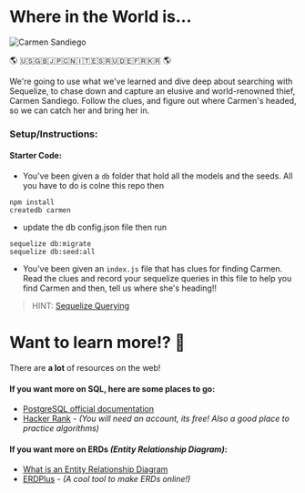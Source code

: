 # Where in the World is...

![Carmen Sandiego](https://i.pinimg.com/originals/19/db/c0/19dbc03cf13c6a96bee8a05d90baa15d.gif)

🌎 🇺🇸🇬🇧🇯🇵🇨🇳🇮🇹🇪🇸🇷🇺🇩🇪🇫🇷🇰🇷 🌎

We're going to use what we've learned and dive deep about searching with Sequelize, to chase down and capture an elusive and world-renowned thief, Carmen Sandiego. Follow the clues, and figure out where Carmen's headed, so we can catch her and bring her in.

### Setup/Instructions:

#### Starter Code:

- You've been given a `db` folder that hold all the models and the seeds. All you have to do is colne this repo then

```
npm install
createdb carmen
```

- update the db config.json file then run

```
sequelize db:migrate
sequelize db:seed:all
```

- You've been given an `index.js` file that has clues for finding Carmen. Read the clues and record your sequelize queries in this file to help you find Carmen and then, tell us where she's heading!!

> HINT: [Sequelize Querying](http://docs.sequelizejs.com/manual/querying.html)

# Want to learn more!? 📖

There are **a lot** of resources on the web!

#### If you want more on SQL, here are some places to go:

- [PostgreSQL official documentation](http://www.postgresql.org/docs/)
- [Hacker Rank](https://www.hackerrank.com/domains/sql/select) - _(You will need an account, its free! Also a good place to practice algorithms)_

#### If you want more on ERDs _(Entity Relationship Diagram)_:

- [What is an Entity Relationship Diagram](https://www.lucidchart.com/pages/er-diagrams)
- [ERDPlus](https://erdplus.com/) - _(A cool tool to make ERDs online!)_
